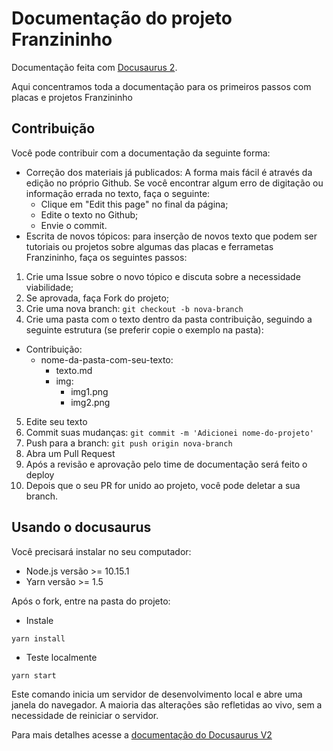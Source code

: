 # Documentação do projeto Franzininho

Documentação feita com [Docusaurus 2](https://v2.docusaurus.io/). 

Aqui concentramos toda a documentação para os primeiros passos com placas e projetos Franzininho



## Contribuição

Você pode contribuir com a documentação da seguinte forma:
- Correção dos materiais já publicados:
A forma mais fácil é através da edição no próprio Github. Se você encontrar algum erro de digitação ou informação errada no texto, faça o seguinte:
    - Clique em "Edit this page" no final da página;
    - Edite o texto no Github;
    - Envie o commit.
- Escrita de novos tópicos:
para inserção de novos texto que podem ser tutoriais ou projetos sobre algumas das placas e ferrametas Franzininho, faça os seguintes passos:
1. Crie uma Issue sobre o novo tópico e discuta sobre a necessidade viabilidade;
2. Se aprovada, faça Fork do projeto;
3. Crie uma nova branch: `git checkout -b nova-branch`
4. Crie uma pasta com o texto dentro da pasta contribuição, seguindo a seguinte estrutura (se preferir copie o exemplo na pasta):
 - Contribuição:
    - nome-da-pasta-com-seu-texto:
      - texto.md
      - img:
        - img1.png
        - img2.png
5. Edite seu texto
6. Commit suas mudanças: `git commit -m 'Adicionei nome-do-projeto'`
7. Push para a branch: `git push origin nova-branch`
8. Abra um Pull Request
9. Após a revisão e aprovação pelo time de documentação será feito o deploy
10. Depois que o seu PR for unido ao projeto, você pode deletar a sua branch.


## Usando o docusaurus

Você precisará instalar no seu computador:
- Node.js versão >= 10.15.1
- Yarn versão >= 1.5

Após o fork, entre na pasta do projeto:

- Instale 

```console
yarn install
```

- Teste localmente

```console
yarn start
```

Este comando inicia um servidor de desenvolvimento local e abre uma janela do navegador. A maioria das alterações são refletidas ao vivo, sem a necessidade de reiniciar o servidor.


Para mais detalhes acesse a [documentação do Docusaurus V2](https://v2.docusaurus.io/docs/)


